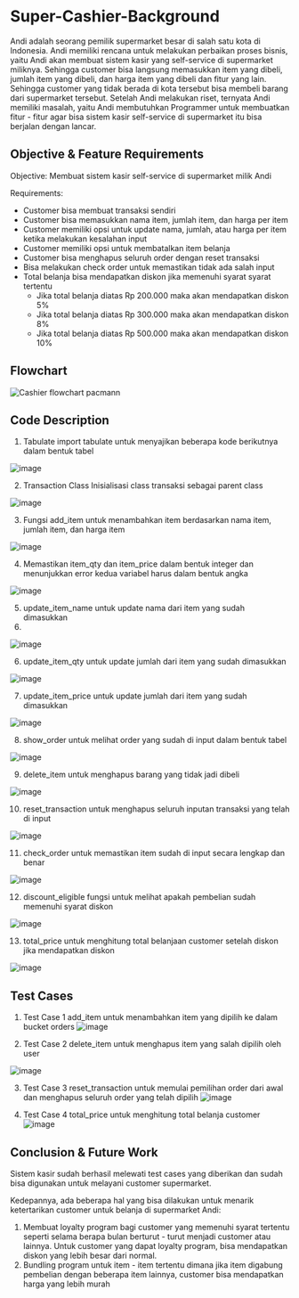 # Super-Cashier-Background
Andi adalah seorang pemilik supermarket besar di salah satu kota di Indonesia. Andi memiliki rencana untuk melakukan perbaikan proses bisnis, yaitu Andi akan membuat sistem kasir yang self-service di supermarket miliknya. Sehingga customer bisa langsung memasukkan item yang dibeli, jumlah item yang dibeli, dan harga item yang dibeli dan fitur yang lain.
Sehingga customer yang tidak berada di kota tersebut bisa membeli barang dari supermarket tersebut. Setelah Andi melakukan riset, ternyata Andi memiliki masalah, yaitu Andi membutuhkan Programmer untuk membuatkan fitur - fitur agar bisa sistem kasir self-service di supermarket itu bisa berjalan dengan lancar.

## Objective & Feature Requirements
Objective: 
Membuat sistem kasir self-service di supermarket milik Andi

Requirements: 
- Customer bisa membuat transaksi sendiri
- Customer bisa memasukkan nama item, jumlah item, dan harga per item
- Customer memiliki opsi untuk update nama, jumlah, atau harga per item ketika melakukan kesalahan input
- Customer memiliki opsi untuk membatalkan item belanja
- Customer bisa menghapus seluruh order dengan reset transaksi
- Bisa melakukan check order untuk memastikan tidak ada salah input
- Total belanja bisa mendapatkan diskon jika memenuhi syarat syarat tertentu
     -  Jika total belanja diatas Rp 200.000 maka akan mendapatkan diskon 5%
     - Jika total belanja diatas Rp 300.000 maka akan mendapatkan diskon 8%
     - Jika total belanja diatas Rp 500.000 maka akan mendapatkan diskon 10%


## Flowchart
![Cashier flowchart pacmann](https://user-images.githubusercontent.com/130051156/231973794-7872bfff-efa9-4892-aa27-cd544e876acf.png)

## Code Description
1. Tabulate 
import tabulate untuk menyajikan beberapa kode berikutnya dalam bentuk tabel

![image](https://user-images.githubusercontent.com/130051156/232235369-7d61b417-4ebd-4478-b4e9-304de1ac1344.png)


2. Transaction Class
Inisialisasi class transaksi sebagai parent class

![image](https://user-images.githubusercontent.com/130051156/232327018-eed05c5b-3756-4ed6-ba4d-ac34cdd22e6b.png)


3. Fungsi add_item untuk menambahkan item berdasarkan nama item, jumlah item, dan harga item

![image](https://user-images.githubusercontent.com/130051156/232327052-a24475d0-1e43-4d6d-9ef1-e032adb5e711.png)


4. Memastikan item_qty dan item_price dalam bentuk integer dan menunjukkan error kedua variabel harus dalam 
bentuk angka

![image](https://user-images.githubusercontent.com/130051156/232327065-079d0b55-5169-455f-b760-064fdcfabd1d.png)


5. update_item_name untuk update nama dari item yang sudah dimasukkan
6. 
![image](https://user-images.githubusercontent.com/130051156/232327080-b24607e3-3ab9-4d4a-95ca-7f0733c6a2f9.png)


6. update_item_qty untuk update jumlah dari item yang sudah dimasukkan

![image](https://user-images.githubusercontent.com/130051156/232327092-6fc4c67d-7d14-49fd-a1d3-fcc6f18e27f0.png)


7. update_item_price untuk update jumlah dari item yang sudah dimasukkan

![image](https://user-images.githubusercontent.com/130051156/232327102-4d8b99de-dd76-4a1a-8346-2c2fed47f743.png)


8. show_order untuk melihat order yang sudah di input dalam bentuk tabel

![image](https://user-images.githubusercontent.com/130051156/232327125-46ae8003-9bf6-46ba-b22b-71b8c3d7a86e.png)


9. delete_item untuk menghapus barang yang tidak jadi dibeli

![image](https://user-images.githubusercontent.com/130051156/232327135-0cbe4cc8-2571-4232-8541-a8c99472ec0e.png)


10. reset_transaction untuk menghapus seluruh inputan transaksi yang telah di input

![image](https://user-images.githubusercontent.com/130051156/232327145-43bc2576-bce2-42b9-b510-4e7bdc63bce8.png)


11. check_order untuk memastikan item sudah di input secara lengkap dan benar

![image](https://user-images.githubusercontent.com/130051156/232327159-67441609-cd0e-4307-9d26-8247e4387b48.png)


12. discount_eligible fungsi untuk melihat apakah pembelian sudah memenuhi syarat diskon

![image](https://user-images.githubusercontent.com/130051156/232327173-0f521cfd-bdbb-4588-990a-ee6fa89c77d3.png)


13. total_price untuk menghitung total belanjaan customer setelah diskon jika mendapatkan diskon

![image](https://user-images.githubusercontent.com/130051156/232327197-63a7c22c-7dea-4c47-9459-b5170a9a9b96.png)


## Test Cases
1. Test Case 1
add_item untuk menambahkan item yang dipilih ke dalam bucket orders
![image](https://user-images.githubusercontent.com/130051156/232277976-b6c8766e-f512-4f6d-a4e9-6e55a76cefab.png)


2. Test Case 2
delete_item untuk menghapus item yang salah dipilih oleh user

![image](https://user-images.githubusercontent.com/130051156/232277987-e0aa2da1-6e38-405d-b365-91750ac17d92.png)


3. Test Case 3
reset_transaction untuk memulai pemilihan order dari awal dan menghapus seluruh order yang telah dipilih
![image](https://user-images.githubusercontent.com/130051156/232326897-8b99d641-2000-4be6-b846-0abaa3d8678c.png)



4. Test Case 4
total_price untuk menghitung total belanja customer
![image](https://user-images.githubusercontent.com/130051156/232278042-b6d0f36b-d821-4162-b3a1-7dcc7d5c37ac.png)


## Conclusion & Future Work
Sistem kasir sudah berhasil melewati test cases yang diberikan dan sudah bisa digunakan untuk melayani customer supermarket.

Kedepannya, ada beberapa hal yang bisa dilakukan untuk menarik ketertarikan customer untuk belanja di supermarket Andi:
1. Membuat loyalty program bagi customer yang memenuhi syarat tertentu seperti selama berapa bulan berturut - turut menjadi customer atau lainnya. Untuk customer yang dapat loyalty program, bisa mendapatkan diskon yang lebih besar dari normal.
2. Bundling program untuk item - item tertentu dimana jika item digabung pembelian dengan beberapa item lainnya, customer bisa mendapatkan harga yang lebih murah
